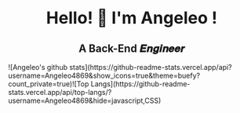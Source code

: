 <div align='center'>
    <h1>
        <big>
        Hello! 👋 I'm 
        <a url="https://github.com/Angeleo4869">Angeleo</a>
        !
    	</big>
    </h1>
    <h2>A Back-End 𝑬𝒏𝒈𝒊𝒏𝒆𝒆𝒓</h2>
</div>
![Angeleo's github stats](https://github-readme-stats.vercel.app/api?username=Angeleo4869&show_icons=true&theme=buefy?count_private=true)![Top Langs](https://github-readme-stats.vercel.app/api/top-langs/?username=Angeleo4869&hide=javascript,CSS)

<!--
**Angeleo4869/Angeleo4869** is a ✨ _special_ ✨ repository because its `README.md` (this file) appears on your GitHub profile.

Here are some ideas to get you started:

- 🔭 I’m currently working on ...
- 🌱 I’m currently learning ...
- 👯 I’m looking to collaborate on ...
- 🤔 I’m looking for help with ...
- 💬 Ask me about ...
- 📫 How to reach me: ...
- 😄 Pronouns: ...
- ⚡ Fun fact: ...
-->

